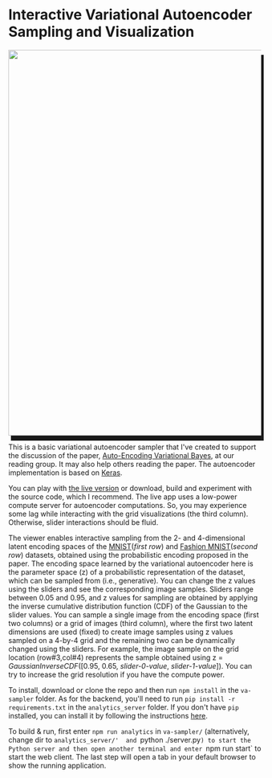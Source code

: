 
Interactive Variational Autoencoder Sampling and Visualization
============================== 

<img src=https://github.com/cagataydemiralp/va-viewer/raw/master/screenrec.gif  width="768" style="box-shadow: 5px 10px;"/>

This is a basic variational autoencoder sampler that I've created to support
the discussion of the paper, [Auto-Encoding Variational
Bayes](https://arxiv.org/pdf/1312.6114.pdf), at our reading group. It may also
help others reading the paper. The autoencoder implementation is based on
[Keras](https://github.com/keras-team/keras/blob/master/examples/variational_autoencoder.py). 

You can play with [the live
version](http://hci.stanford.edu/~cagatay/projects/va-viewer/) or download,
build and experiment with the source code, which I recommend. The live app uses
a low-power compute server for autoencoder computations. So, you may experience
some lag while interacting with the grid visualizations (the third column).
Otherwise, slider interactions should be fluid.  

The viewer enables interactive  sampling from the 2- and 4-dimensional latent
encoding spaces of the [MNIST](http://yann.lecun.com/exdb/mnist/)(_first row_)
and [Fashion MNIST](https://github.com/zalandoresearch/fashion-mnist)(_second
row_) datasets,  obtained using the probabilistic encoding proposed in the
paper.  The encoding space learned by the variational autoencoder here is the
parameter space (z) of a probabilistic representation of the dataset, which can
be sampled from (i.e., generative). You can change the z values using the
sliders and see the corresponding image samples. Sliders range between 0.05 and
0.95, and z values for sampling are obtained by applying the inverse cumulative
distribution function (CDF) of the Gaussian to the slider values. You can
sample a single image from the encoding space (first two columns) or a grid of
images (third column), where the first two latent dimensions are used (fixed)
to create image samples using z values sampled on a 4-by-4 grid and the
remaining two can be dynamically changed using the sliders. For example, the
image sample on the grid location (row#3,col#4)  represents the sample obtained
using z = _GaussianInverseCDF_([0.95, 0.65, _slider-0-value_, _slider-1-value_]).
You can try to increase the grid resolution if you have the compute power.         

To install, download or clone the repo and then run `npm install` in the
`va-sampler` folder. As for the backend, you'll need to run `pip install -r
requirements.txt` in the `analytics_server` folder. If you don't have `pip`
installed, you can install it by following the instructions
[here](https://pip.pypa.io/en/stable/installing/).  
    

To build & run,  first enter `npm run analytics` in `va-sampler/`
(alternatively, change dir to `analytics_server/'  and `python ./server.py`) to
start the Python server and then open another terminal and enter `npm run
start` to start the web client. The last step will open a tab in your default
browser to show the running application.  


